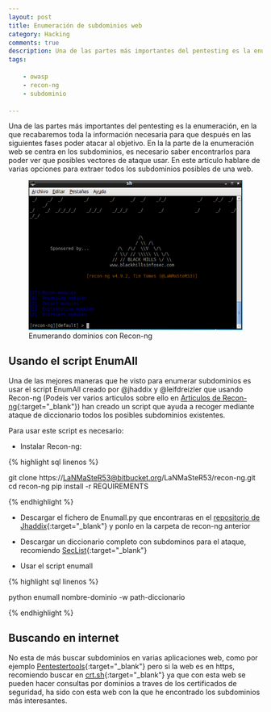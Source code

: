 ```yaml
---
layout: post
title: Enumeración de subdominios web
category: Hacking
comments: true
description: Una de las partes más importantes del pentesting es la enumeración, en la que recabaremos toda la información necesaria para que después en las siguientes fases poder atacar al objetivo. En la la parte de la enumeración web se centra en los subdominios, es necesario saber encontrarlos para poder ver que posibles vectores de ataque usar.  En este articulo hablare de varias opciones para extraer todos los subdominios posibles de una web.
tags:   

    - owasp    
    - recon-ng
    - subdominio

---
```


Una de las partes más importantes del pentesting es la enumeración, en la que recabaremos toda la información necesaria para que después en las siguientes fases poder atacar al objetivo. En la la parte de la enumeración web se centra en los subdominios, es necesario saber encontrarlos para poder ver que posibles vectores de ataque usar.  En este articulo hablare de varias opciones para extraer todos los subdominios posibles de una web.

<figure>
<img alt="Enumerando dominios con recon-ng" src="/resources/images/recon-ng-inicio.png"/>
<figcaption>
Enumerando dominios con Recon-ng
</figcaption>
</figure>



## Usando el script EnumAll

Una de las mejores maneras que he visto para enumerar subdominios es usar el script EnumAll creado por @jhaddix y @leifdreizler que usando Recon-ng (Podeis ver varios articulos sobre ello en [Articulos de Recon-ng](http://www.h1rd.com/tags/recon-ng.html){:target="_blank"}) han creado un script que ayuda a recoger mediante ataque de diccionario todos los posibles subdominios existentes.

Para usar este script es necesario:

* Instalar Recon-ng:

{% highlight sql linenos %}

git clone https://LaNMaSteR53@bitbucket.org/LaNMaSteR53/recon-ng.git
cd recon-ng
pip install -r REQUIREMENTS

{% endhighlight %}

* Descargar el fichero de Enumall.py que encontraras en el [repositorio de Jhaddix](https://github.com/jhaddix/domain){:target="_blank"} y ponlo en la carpeta de recon-ng anterior

* Descargar un diccionario completo con subdominos para el ataque, recomiendo [SecList](https://github.com/danielmiessler/SecLists/blob/master/Discovery/DNS/sortedcombied-knock-dnsrecon-fierce-reconng.txt){:target="_blank"}

* Usar el script enumall

{% highlight sql linenos %}

python enumall nombre-dominio -w path-diccionario

{% endhighlight %}

## Buscando en internet

No esta de más buscar subdominios en varias aplicaciones web, como por ejemplo [Pentestertools](https://pentest-tools.com/information-gathering/find-subdomains-of-domain){:target="_blank"} pero si la web es en https, recomiendo buscar en [crt.sh](https://crt.sh/){:target="_blank"} ya que con esta web se pueden hacer consultas por dominios a traves de los certificados de seguridad, ha sido con esta web con la que he encontrado los subdominios más interesantes.




